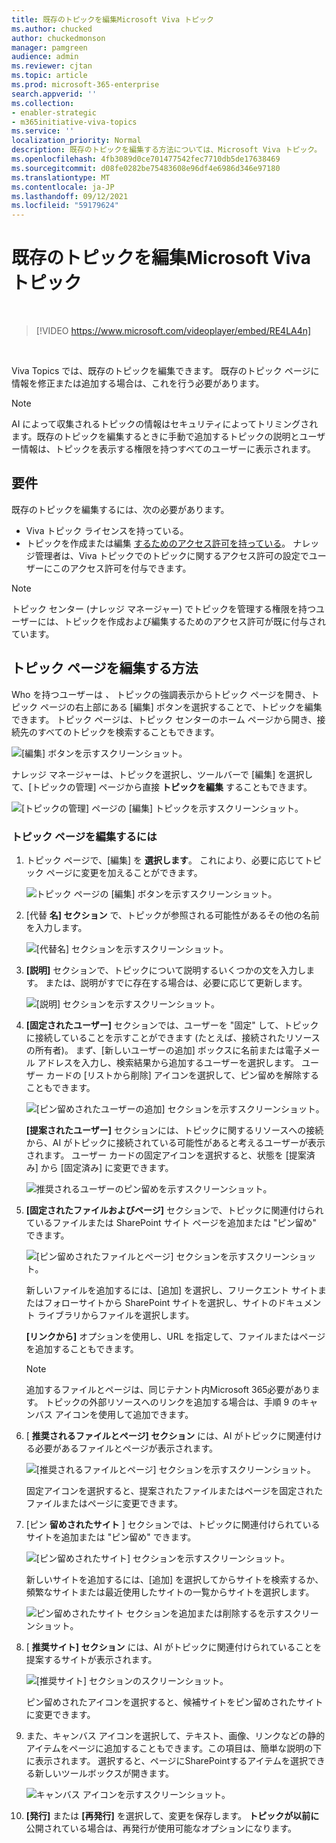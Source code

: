 ```yaml
---
title: 既存のトピックを編集Microsoft Viva トピック
ms.author: chucked
author: chuckedmonson
manager: pamgreen
audience: admin
ms.reviewer: cjtan
ms.topic: article
ms.prod: microsoft-365-enterprise
search.appverid: ''
ms.collection:
- enabler-strategic
- m365initiative-viva-topics
ms.service: ''
localization_priority: Normal
description: 既存のトピックを編集する方法については、Microsoft Viva トピック。
ms.openlocfilehash: 4fb3089d0ce701477542fec7710db5de17638469
ms.sourcegitcommit: d08fe0282be75483608e96df4e6986d346e97180
ms.translationtype: MT
ms.contentlocale: ja-JP
ms.lasthandoff: 09/12/2021
ms.locfileid: "59179624"
---
```

# <a name="edit-an-existing-topic-in-microsoft-viva-topics"></a>既存のトピックを編集Microsoft Viva トピック 

</br>

> [!VIDEO https://www.microsoft.com/videoplayer/embed/RE4LA4n]  

</br>

Viva Topics では、既存のトピックを編集できます。 既存のトピック ページに情報を修正または追加する場合は、これを行う必要があります。 

> [!Note] 
> AI によって収集されるトピックの情報はセキュリティによってトリミング[](topic-experiences-security-trimming.md)されます。既存のトピックを編集するときに手動で追加するトピックの説明とユーザー情報は、トピックを表示する権限を持つすべてのユーザーに表示されます。 

## <a name="requirements"></a>要件

既存のトピックを編集するには、次の必要があります。
- Viva トピック ライセンスを持っている。
- トピックを作成または編集 [するためのアクセス許可を持っている](./topic-experiences-user-permissions.md)。 ナレッジ管理者は、Viva トピックでのトピックに関するアクセス許可の設定でユーザーにこのアクセス許可を付与できます。 

> [!Note] 
> トピック センター (ナレッジ マネージャー) でトピックを管理する権限を持つユーザーには、トピックを作成および編集するためのアクセス許可が既に付与されています。

## <a name="how-to-edit-a-topic-page"></a>トピック ページを編集する方法

Who を持つユーザーは *、* トピックの強調表示からトピック ページを開き、トピック ページの右上部にある [編集] ボタンを選択することで、トピックを編集できます。 トピック ページは、トピック センターのホーム ページから開き、接続先のすべてのトピックを検索することもできます。

   ![[編集] ボタンを示すスクリーンショット。](../media/knowledge-management/edit-button.png) </br> 

ナレッジ マネージャーは、トピックを選択し、ツールバーで [編集] を選択して、[トピックの管理] ページから直接 **トピックを編集** することもできます。

   ![[トピックの管理] ページの [編集] トピックを示すスクリーンショット。](../media/knowledge-management/manage-topics-edit.png)

### <a name="to-edit-a-topic-page"></a>トピック ページを編集するには

1. トピック ページで、[編集] を **選択します**。 これにより、必要に応じてトピック ページに変更を加えることができます。

   ![トピック ページの [編集] ボタンを示すスクリーンショット。](../media/knowledge-management/topic-page-edit.png)  


2. [代替 **名] セクション** で、トピックが参照される可能性があるその他の名前を入力します。 

    ![[代替名] セクションを示すスクリーンショット。](../media/knowledge-management/alt-names.png)

3. **[説明]** セクションで、トピックについて説明するいくつかの文を入力します。 または、説明がすでに存在する場合は、必要に応じて更新します。

    ![[説明] セクションを示すスクリーンショット。](../media/knowledge-management/description.png)</br>

4. **[固定されたユーザー]** セクションでは、ユーザーを "固定" して、トピックに接続していることを示すことができます (たとえば、接続されたリソースの所有者)。 まず、[新しいユーザーの追加] ボックスに名前または電子メール アドレスを入力し、検索結果から追加するユーザーを選択します。 ユーザー カードの [リストから削除] アイコンを選択して、ピン留めを解除することもできます。
 
    ![[ピン留めされたユーザーの追加] セクションを示すスクリーンショット。](../media/knowledge-management/pinned-people.png)</br>

    **[提案されたユーザー]** セクションには、トピックに関するリソースへの接続から、AI がトピックに接続されている可能性があると考えるユーザーが表示されます。 ユーザー カードの固定アイコンを選択すると、状態を [提案済み] から [固定済み] に変更できます。

   ![推奨されるユーザーのピン留めを示すスクリーンショット。](../media/knowledge-management/suggested-people.png)

5. **[固定されたファイルおよびページ]** セクションで、トピックに関連付けられているファイルまたは SharePoint サイト ページを追加または "ピン留め" できます。

   ![[ピン留めされたファイルとページ] セクションを示すスクリーンショット。](../media/knowledge-management/pinned-files-and-pages.png)
 
    新しいファイルを追加するには、[追加] を選択し、フリークエント サイトまたはフォローサイトから SharePoint サイトを選択し、サイトのドキュメント ライブラリからファイルを選択します。

    **[リンクから]** オプションを使用し、URL を指定して、ファイルまたはページを追加することもできます。 

   > [!Note] 
   > 追加するファイルとページは、同じテナント内Microsoft 365必要があります。 トピックの外部リソースへのリンクを追加する場合は、手順 9 のキャンバス アイコンを使用して追加できます。

6. [ **推奨されるファイルとページ] セクション** には、AI がトピックに関連付ける必要があるファイルとページが表示されます。

   ![[推奨されるファイルとページ] セクションを示すスクリーンショット。](../media/knowledge-management/suggested-files-and-pages.png)

    固定アイコンを選択すると、提案されたファイルまたはページを固定されたファイルまたはページに変更できます。

7.  [ピン **留めされたサイト** ] セクションでは、トピックに関連付けられているサイトを追加または "ピン留め" できます。 

    ![[ピン留めされたサイト] セクションを示すスクリーンショット。](../media/knowledge-management/pinned-sites-section.png)

    新しいサイトを追加するには、[追加] を選択してからサイトを検索するか、頻繁なサイトまたは最近使用したサイトの一覧からサイトを選択します。
    
    ![ピン留めされたサイト セクションを追加または削除するを示すスクリーンショット。](../media/knowledge-management/add-or-remove-pinned-sites.png)

8. [ **推奨サイト] セクション** には、AI がトピックに関連付けられていることを提案するサイトが表示されます。 

   ![[推奨サイト] セクションのスクリーンショット。](../media/knowledge-management/suggested-sites-section.png)  

    ピン留めされたアイコンを選択すると、候補サイトをピン留めされたサイトに変更できます。

9. また、キャンバス アイコンを選択して、テキスト、画像、リンクなどの静的アイテムをページに追加することもできます。この項目は、簡単な説明の下に表示されます。 選択すると、ページにSharePointするアイテムを選択できる新しいツールボックスが開きます。

   ![キャンバス アイコンを示すスクリーンショット。](../media/knowledge-management/webpart-library.png)

10. **[発行]** または **[再発行]** を選択して、変更を保存します。 **トピックが以前に** 公開されている場合は、再発行が使用可能なオプションになります。






